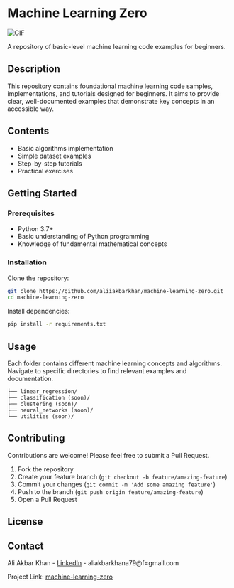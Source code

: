 # Machine Learning Zero

<img align="middle" alt="GIF" src="https://images-wixmp-ed30a86b8c4ca887773594c2.wixmp.com/f/12cbe8a4-f55c-4b40-85bb-d8e1405e7b84/derewio-1d534a30-bf98-4e95-b876-267b0bfea1a1.gif?token=eyJ0eXAiOiJKV1QiLCJhbGciOiJIUzI1NiJ9.eyJzdWIiOiJ1cm46YXBwOjdlMGQxODg5ODIyNjQzNzNhNWYwZDQxNWVhMGQyNmUwIiwiaXNzIjoidXJuOmFwcDo3ZTBkMTg4OTgyMjY0MzczYTVmMGQ0MTVlYTBkMjZlMCIsIm9iaiI6W1t7InBhdGgiOiJcL2ZcLzEyY2JlOGE0LWY1NWMtNGI0MC04NWJiLWQ4ZTE0MDVlN2I4NFwvZGVyZXdpby0xZDUzNGEzMC1iZjk4LTRlOTUtYjg3Ni0yNjdiMGJmZWExYTEuZ2lmIn1dXSwiYXVkIjpbInVybjpzZXJ2aWNlOmZpbGUuZG93bmxvYWQiXX0.MAHYh1Xpqjv-R0cSZtCRbmyO13JzitShLyOvTdYtJ9g" />

A repository of basic-level machine learning code examples for beginners.

## Description

This repository contains foundational machine learning code samples, implementations, and tutorials designed for beginners. It aims to provide clear, well-documented examples that demonstrate key concepts in an accessible way.

## Contents

- Basic algorithms implementation
- Simple dataset examples
- Step-by-step tutorials
- Practical exercises

## Getting Started

### Prerequisites

- Python 3.7+
- Basic understanding of Python programming
- Knowledge of fundamental mathematical concepts

### Installation

Clone the repository:
```bash
git clone https://github.com/aliiakbarkhan/machine-learning-zero.git
cd machine-learning-zero
```

Install dependencies:
```bash
pip install -r requirements.txt
```

## Usage

Each folder contains different machine learning concepts and algorithms. Navigate to specific directories to find relevant examples and documentation.

```
├── linear_regression/
├── classification (soon)/
├── clustering (soon)/
├── neural_networks (soon)/
└── utilities (soon)/
```

## Contributing

Contributions are welcome! Please feel free to submit a Pull Request.

1. Fork the repository
2. Create your feature branch (`git checkout -b feature/amazing-feature`)
3. Commit your changes (`git commit -m 'Add some amazing feature'`)
4. Push to the branch (`git push origin feature/amazing-feature`)
5. Open a Pull Request

## License



## Contact

Ali Akbar Khan - [LinkedIn](https://www.linkedin.com/in/aliiakbarkhan) - aliakbarkhana79@f=gmail.com

Project Link: [machine-learning-zero](https://github.com/aliiakbarkhan/machine-learning-zero)
